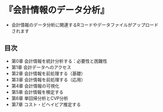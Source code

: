 # 『会計情報のデータ分析』
- 会計情報のデータ分析に関連するRコードやデータファイルがアップロードされます

## 目次
- 第0章 会計情報を統計分析する：必要性と困難性
- 第1章 会計データへのアクセス
- 第2章 会計情報を前処理する（基礎）
- 第3章 会計情報を前処理する（応用）　
- 第4章 会計情報の可視化
- 第5章 会計情報を検定する
- 第6章 単回帰分析とCVP分析
- 第7章 コスト・ビヘイビア推定する
